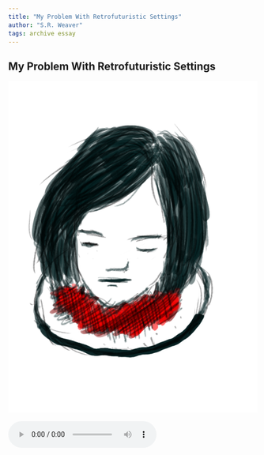 ```yaml
---
title: "My Problem With Retrofuturistic Settings"
author: "S.R. Weaver"
tags: archive essay
---
```

## My Problem With Retrofuturistic Settings
![image](https://github.com/LWFlouisa/UploadedFairyRadio/blob/main/Images/ehena-marie.png?raw=true)

 <audio controls>
  <source src="UploadedFairyRadio/Audio
/MyProblemWithRetrofuturisticSettings.webm
" type="audio/mpeg">
Your browser does not support the audio element.
</audio>
